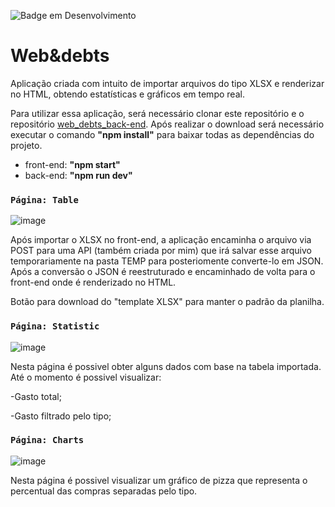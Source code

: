 ![Badge em Desenvolvimento](http://img.shields.io/static/v1?label=STATUS&message=FINALIZADO&color=GREEN&style=for-the-badge)

# Web&debts

Aplicação criada com intuito de importar arquivos do tipo XLSX e renderizar no HTML, obtendo estatísticas e gráficos em tempo real.

Para utilizar essa aplicação, será necessário clonar este repositório e o repositório <a href="https://github.com/Abiscula/web_debts_back-end">web_debts_back-end</a>. 
Após realizar o download será necessário executar o comando <b>"npm install"</b> para baixar todas as dependências do projeto.

<ul>
  <li>front-end: <b>"npm start"</b></li>
  <li>back-end: <b>"npm run dev"</b></li>
</ul>

### `Página: Table`
![image](https://user-images.githubusercontent.com/85578784/178626135-345047a9-8fc4-4902-8c95-23b67e59f711.png)

Após importar o XLSX no front-end, a aplicação encaminha o arquivo via POST para uma API (também criada por mim)
que irá salvar esse arquivo temporariamente na pasta TEMP para posteriomente converte-lo em JSON. Após a conversão
o JSON é reestruturado e encaminhado de volta para o front-end onde é renderizado no HTML.

Botão para download do "template XLSX" para manter o padrão da planilha.

### `Página: Statistic`
![image](https://user-images.githubusercontent.com/85578784/178626799-c0ee6266-a98a-41f7-83df-51a59abc6f57.png)

Nesta página é possivel obter alguns dados com base na tabela importada. Até o momento é possivel visualizar:
<div>
  <p> -Gasto total; </p>
  <p> -Gasto filtrado pelo tipo; </p>
<div>


### `Página: Charts`
![image](https://user-images.githubusercontent.com/85578784/178627107-b2eb8e9c-d914-4114-8914-15fa46349592.png)

Nesta página é possivel visualizar um gráfico de pizza que representa o percentual das compras separadas pelo tipo.
